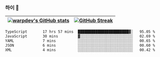 
### 하이 👋
[![warpdev's GitHub stats](https://github-readme-stats.vercel.app/api?username=warpdev&show_icons=true&theme=vue-dark)](#) |[![GitHub Streak](https://github-readme-streak-stats.herokuapp.com/?user=warpdev&theme=dark)](#)
--- | --- |
<!--START_SECTION:waka-->

```txt
TypeScript       17 hrs 57 mins  ███████████████████████▓░   95.05 %
JavaScript       30 mins         ▓░░░░░░░░░░░░░░░░░░░░░░░░   02.69 %
YAML             7 mins          ░░░░░░░░░░░░░░░░░░░░░░░░░   00.65 %
JSON             6 mins          ░░░░░░░░░░░░░░░░░░░░░░░░░   00.60 %
XML              4 mins          ░░░░░░░░░░░░░░░░░░░░░░░░░   00.42 %
```

<!--END_SECTION:waka-->

<!--
**warpdev/warpdev** is a ✨ _special_ ✨ repository because its `README.md` (this file) appears on your GitHub profile.

Here are some ideas to get you started:

- 🔭 I’m currently working on ...
- 🌱 I’m currently learning ...
- 👯 I’m looking to collaborate on ...
- 🤔 I’m looking for help with ...
- 💬 Ask me about ...
- 📫 How to reach me: ...
- 😄 Pronouns: ...
- ⚡ Fun fact: ...
-->
